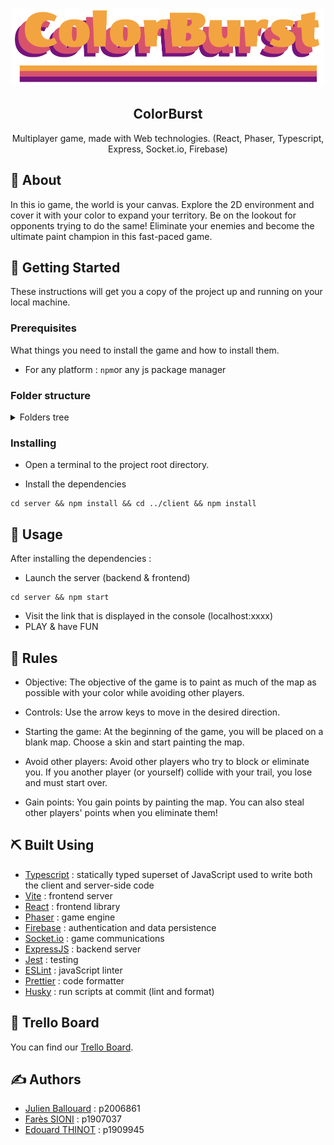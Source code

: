 <p align="center">
  <a href="" rel="noopener">
 <img height=125 src="logo.png" alt="ColorBurst Logo"></a>
</p>

<h2 align="center">ColorBurst</h2>

<p align="center"> Multiplayer game, made with Web technologies. (React, Phaser, Typescript, Express, Socket.io, Firebase)
    <br>
</p>

## 🧐 About

In this io game, the world is your canvas. Explore the 2D environment and cover it with your color to expand your territory. Be on the lookout for opponents trying to do the same! Eliminate your enemies and become the ultimate paint champion in this fast-paced game.

## 🏁 Getting Started

These instructions will get you a copy of the project up and running on your local machine.

### Prerequisites

What things you need to install the game and how to install them.

- For any platform : `npm`or any js package manager

### Folder structure

<details>
<summary>Folders tree</summary>

```
├── client
│   ├── ress/
│   │
│   └── src
│        ├── assets/
│        ├── components/
│        ├── data/
│        └── phaser
│                ├── gameObjects/
│                └── scenes/
│
└── server
     ├── src
     │   ├── database/
     │   └── enums/
     │   └── game/
     │
     └── tests/
```

</details>

### Installing

- Open a terminal to the project root directory.

- Install the dependencies

```shell
cd server && npm install && cd ../client && npm install
```

## 🎈 Usage

After installing the dependencies :

- Launch the server (backend & frontend)

```shell
cd server && npm start
```

- Visit the link that is displayed in the console (localhost:xxxx)
- PLAY & have FUN

## 📏 Rules

- Objective: The objective of the game is to paint as much of the map as possible with your color while avoiding other players.

- Controls: Use the arrow keys to move in the desired direction.

- Starting the game: At the beginning of the game, you will be placed on a blank map. Choose a skin and start painting the map.

- Avoid other players: Avoid other players who try to block or eliminate you. If you another player (or yourself) collide with your trail, you lose and must start over.

- Gain points: You gain points by painting the map. You can also steal other players' points when you eliminate them!

## ⛏️ Built Using

- [Typescript](https://www.typescriptlang.org/) : statically typed superset of JavaScript used to write both the client and server-side code
- [Vite](https://vitejs.dev/) : frontend server
- [React](https://reactjs.org/) : frontend library
- [Phaser](https://phaser.io/) : game engine
- [Firebase](https://firebase.google.com/) : authentication and data persistence
- [Socket.io](https://socket.io/) : game communications
- [ExpressJS](https://expressjs.com/fr/) : backend server
- [Jest](https://jestjs.io/fr/) : testing
- [ESLint](https://eslint.org/) : javaScript linter 
- [Prettier](https://prettier.io/) : code formatter
- [Husky](https://typicode.github.io/husky/#/) : run scripts at commit (lint and format)

## 📌 Trello Board

You can find our [Trello Board](https://trello.com/b/XCikFmZT/elcrawlavers).

## ✍️ Authors

- [Julien Ballouard](https://forge.univ-lyon1.fr/p2006861) : p2006861
- [Farès SIONI](https://forge.univ-lyon1.fr/p1907037) : p1907037
- [Edouard THINOT](https://forge.univ-lyon1.fr/p1909945) : p1909945
